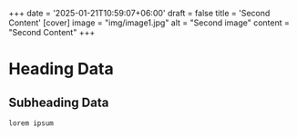 +++
date = '2025-01-21T10:59:07+06:00'
draft = false
title = 'Second Content'
[cover]
    image = "img/image1.jpg"
    alt = "Second image"
    content = "Second Content"
+++


# Heading Data
## Subheading Data
```
lorem ipsum
```